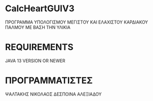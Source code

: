 # CalcHeartGUIV3
ΠΡΟΓΡΑΜΜΑ ΥΠΟΛΟΓΙΣΜΟΥ ΜΕΓΙΣΤΟΥ ΚΑΙ ΕΛΑΧΙΣΤΟΥ ΚΑΡΔΙΑΚΟΥ ΠΑΛΜΟΥ ΜΕ ΒΑΣΗ ΤΗΝ ΥΛΙΚΙΑ

# REQUIREMENTS
JAVA 13 VERSION OR NEWER

# ΠΡΟΓΡΑΜΜΑΤΙΣΤΕΣ
ΨΑΛΤΑΚΗΣ ΝΙΚΟΛΑΟΣ
ΔΕΣΠΟΙΝΑ ΑΛΕΞΙΑΔΟΥ
